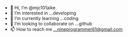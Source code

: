- 👋 Hi, I’m @mjc101aike
- 👀 I’m interested in ...developing
- 🌱 I’m currently learning ...coding 
- 💞️ I’m looking to collaborate on ...github
- 📫 How to reach me ...nineprogrammer61@gmail.com

<!---
mjc101aike/mjc101aike is a ✨ special ✨ repository because its `README.md` (this file) appears on your GitHub profile.
You can click the Preview link to take a look at your changes.
--->
